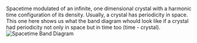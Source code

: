Spacetime modulated of an infinite, one dimensional crystal with a harmonic time configuration of its density. Usually, a crystal has periodicity in space. This one here shows us what the band diagram whould look like if a crystal had periodicity not only in space but in time too (time - crystal). 
![Spacetime Band Diagram](https://user-images.githubusercontent.com/12499541/104648370-b32ee480-56bb-11eb-8ff0-6da279a2f02a.png)
